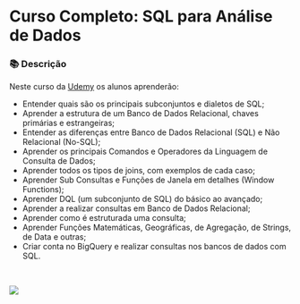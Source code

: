 # Curso Completo: SQL para Análise de Dados 

### 📚  Descrição

Neste curso da [Udemy](https://www.udemy.com/course/curso-completo-sql-para-analise-de-dados/) os alunos aprenderão:

- Entender quais são os principais subconjuntos e dialetos de SQL;
- Aprender a estrutura de um Banco de Dados Relacional, chaves primárias e estrangeiras;
- Entender as diferenças entre Banco de Dados Relacional (SQL) e Não Relacional (No-SQL);
- Aprender os principais Comandos e Operadores da Linguagem de Consulta de Dados;
- Aprender todos os tipos de joins, com exemplos de cada caso;
- Aprender Sub Consultas e Funções de Janela em detalhes (Window Functions);
- Aprender DQL (um subconjunto de SQL) do básico ao avançado;
- Aprender a realizar consultas em Banco de Dados Relacional;
- Aprender como é estruturada uma consulta;
- Aprender Funções Matemáticas, Geográficas, de Agregação, de Strings, de Data e outras;
- Criar conta no BigQuery e realizar consultas nos bancos de dados com SQL.

&nbsp;

<a href="https://www.linkedin.com/in/claudia-nogueira-dos-anjos-b71726215/" target="_blank">
        <img src="https://img.shields.io/badge/claudiaanjos-%230077B5.svg?&style=for-the-badge&logo=linkedin&logoColor=white&link=mailto:https://www.linkedin.com/in/claudia-nogueira-dos-anjos-093407180/">
</a>
